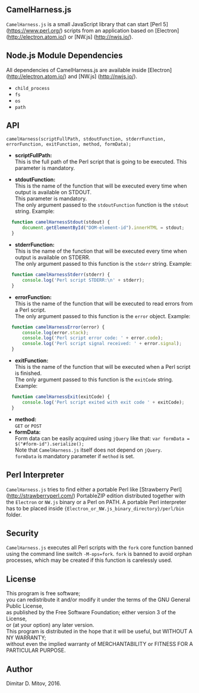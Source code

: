 CamelHarness.js
--------------------------------------------------------------------------------
  
```CamelHarness.js``` is a small JavaScript library that can start [Perl 5] (https://www.perl.org/) scripts from an application based on [Electron] (http://electron.atom.io/) or [NW.js] (http://nwjs.io/).
  
## Node.js Module Dependencies
All dependencies of CamelHarness.js are available inside [Electron] (http://electron.atom.io/) and [NW.js] (http://nwjs.io/).
* ```child_process```
* ```fs```
* ```os```
* ```path```
  
## API
  ```camelHarness(scriptFullPath, stdoutFunction, stderrFunction, errorFunction, exitFunction, method, formData);```  
* **scriptFullPath:**  
  This is the full path of the Perl script that is going to be executed. This parameter is mandatory.  
  
* **stdoutFunction:**  
  This is the name of the function that will be executed every time when output is available on STDOUT.  
  This parameter is mandatory.  
  The only argument passed to the ```stdoutFunction``` function is the ```stdout``` string. Example:  

```javascript
  function camelHarnessStdout(stdout) {
      document.getElementById("DOM-element-id").innerHTML = stdout;
  }
```

* **stderrFunction:**  
  This is the name of the function that will be executed every time when output is available on STDERR.  
  The only argument passed to this function is the ```stderr``` string. Example:  

```javascript
  function camelHarnessStderr(stderr) {
      console.log('Perl script STDERR:\n' + stderr);
  }
```

* **errorFunction:**  
  This is the name of the function that will be executed to read errors from a Perl script.  
  The only argument passed to this function is the ```error``` object. Example:  

```javascript
  function camelHarnessError(error) {
      console.log(error.stack); 
      console.log('Perl script error code: ' + error.code); 
      console.log('Perl script signal received: ' + error.signal);
  }
```

* **exitFunction:**  
  This is the name of the function that will be executed when a Perl script is finished.  
  The only argument passed to this function is the ```exitCode``` string. Example:  

```javascript
  function camelHarnessExit(exitCode) {
      console.log('Perl script exited with exit code ' + exitCode);
  }
```

* **method:**  
  ```GET``` or ```POST```
* **formData:**  
  Form data can be easily acquired using ```jQuery``` like that: ```var formData = $("#form-id").serialize();```  
  Note that ```CamelHarness.js``` itself does not depend on ```jQuery```.  
  ```formData``` is mandatory parameter if ```method``` is set.  
  
## Perl Interpreter
```CamelHarness.js``` tries to find either a portable Perl like [Strawberry Perl] (http://strawberryperl.com/) PortableZIP edition distributed together with the ```Electron``` or ```NW.js``` binary or a Perl on PATH. A portable Perl interpreter has to be placed inside ```{Electron_or_NW.js_binary_directory}/perl/bin``` folder.  
  
## Security
```CamelHarness.js``` executes all Perl scripts with the ```fork``` core function banned using the command line switch ```-M-ops=fork```. ```fork``` is banned to avoid orphan processes, which may be created if this function is carelessly used.  

## License
  
This program is free software;  
you can redistribute it and/or modify it under the terms of the GNU General Public License,  
as published by the Free Software Foundation; either version 3 of the License,  
or (at your option) any later version.  
This program is distributed in the hope that it will be useful, but WITHOUT A NY WARRANTY;  
without even the implied warranty of MERCHANTABILITY or FITNESS FOR A PARTICULAR PURPOSE.  
  
## Author
  
Dimitar D. Mitov, 2016.
